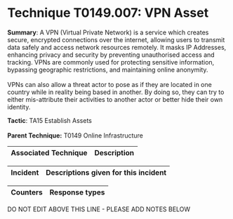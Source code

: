 # Technique T0149.007: VPN Asset

**Summary**: A VPN (Virtual Private Network) is a service which creates secure, encrypted connections over the internet, allowing users to transmit data safely and access network resources remotely. It masks IP Addresses, enhancing privacy and security by preventing unauthorised access and tracking. VPNs are commonly used for protecting sensitive information, bypassing geographic restrictions, and maintaining online anonymity.<br><br>VPNs can also allow a threat actor to pose as if they are located in one country while in reality being based in another. By doing so, they can try to either mis-attribute their activities to another actor or better hide their own identity.

**Tactic**: TA15 Establish Assets <br><br>**Parent Technique:** T0149 Online Infrastructure


| Associated Technique | Description |
| --------- | ------------------------- |



| Incident | Descriptions given for this incident |
| -------- | -------------------- |



| Counters | Response types |
| -------- | -------------- |


DO NOT EDIT ABOVE THIS LINE - PLEASE ADD NOTES BELOW